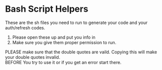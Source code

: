 # Bash Script Helpers

These are the sh files you need to run to generate your code and your auth/refresh codes.

1. Please open these up and put you info in
2. Make sure you give them proper permission to run.

PLEASE make sure that the double quotes are vaild.  Copying this will make your double quotes invalid.   
BEFORE You try to use it or if you get an error start there.
